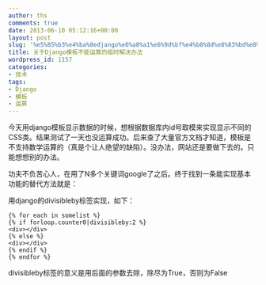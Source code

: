 ```yaml
---
author: ths
comments: true
date: 2013-06-10 05:12:16+00:00
layout: post
slug: '%e5%85%b3%e4%ba%8edjango%e6%a8%a1%e6%9d%bf%e4%b8%8d%e8%83%bd%e8%bf%90%e7%ae%97%e7%9a%84%e4%b8%b4%e6%97%b6%e8%a7%a3%e5%86%b3%e5%8a%9e%e6%b3%95'
title: 关于Django模板不能运算的临时解决办法
wordpress_id: 1157
categories:
- 技术
tags:
- Django
- 模板
- 运算
---
```


今天用django模板显示数据的时候，想根据数据库内id号取模来实现显示不同的CSS类。结果测试了一天也没运算成功。后来查了大量官方文档才知道，模板是不支持数学运算的（真是个让人绝望的缺陷）。没办法，网站还是要做下去的。只能想想别的办法。





功夫不负苦心人，在用了N多个关键词google了之后。终于找到一条能实现基本功能的替代方法就是：





用django的divisibleby标签实现，如下：




    
    {% for each in somelist %}
    {% if forloop.counter0|divisibleby:2 %}
    <div></div>
    {% else %}
    <div></div>
    {% endif %}
    {% endfor %}





divisibleby标签的意义是用后面的参数去除，除尽为True，否则为False



